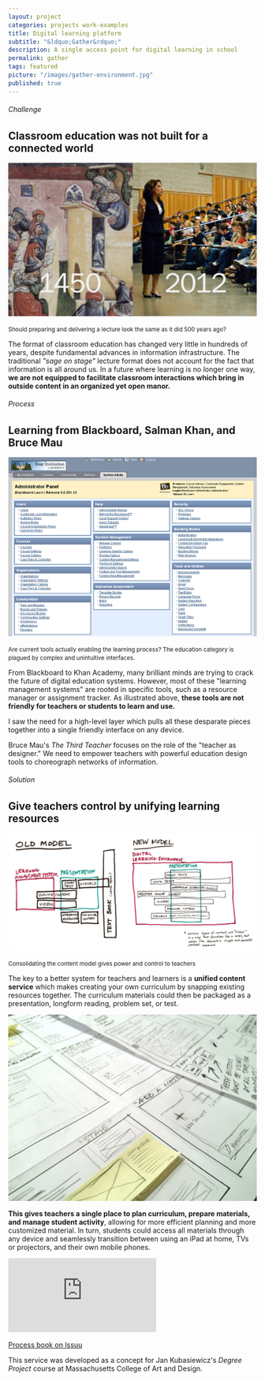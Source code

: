 ```yaml
---
layout: project
categories: projects work-examples
title: Digital learning platform
subtitle: "&ldquo;Gather&rdquo;"
description: A single access point for digital learning in school
permalink: gather
tags: featured
picture: "/images/gather-environment.jpg"
published: true
---
```


<!-- *Gather* is a concept service which provides a single access point for **digital learning in schools.** It connects assorted resources and tools to make it easy for teachers to construct their own curriculum in a way that works for students. -->
###### Challenge
## Classroom education was not built for a connected world

![](/images/gather-lectures.jpg)

<small>Should preparing and delivering a lecture look the same as it did 500 years ago?</small>

The format of classroom education has changed very little in hundreds of years, despite fundamental advances in information infrastructure. The traditional *"sage on stage"* lecture format does not account for the fact that information is all around us. In a future where learning is no longer one way, **we are not equipped to facilitate classroom interactions which bring in outside content in an organized yet open manor.**


###### Process
## Learning from Blackboard, Salman Khan, and Bruce Mau

![](/images/gather-blackboard.png)

<small>Are current tools actually enabling the learning process? The education category is plagued by complex and unintuitive interfaces.</small>

From Blackboard to Khan Academy, many brilliant minds are trying to crack the future of digital education systems. However, most of these "learning management systems" are rooted in specific tools, such as a resource manager or assignment tracker. As illustrated above, **these tools are not friendly for teachers or students to learn and use.**

I saw the need for a high-level layer which pulls all these desparate pieces together into a single friendly interface on any device.

Bruce Mau's *The Third Teacher* focuses on the role of the "teacher as designer." We need to empower teachers with powerful education design tools to choreograph networks of information.



###### Solution
## Give teachers control by unifying learning resources

![](/images/gather-diagrams.png)

<small>Consolidating the content model gives power and control to teachers</small>

The key to a better system for teachers and learners is a **unified content service** which makes creating your own curriculum by snapping existing resources together. The curriculum materials could then be packaged as a presentation, longform reading, problem set, or test.

![](/images/gather-sketches.jpg)

**This gives teachers a single place to plan curriculum, prepare materials, and manage student activity**, allowing for more efficient planning and more customized material. In turn, students could access all materials through any device and seamlessly transition between using an iPad at home, TVs or projectors, and their own mobile phones.

<div class='video'><iframe src='https://player.vimeo.com/video/41698023?title=0&amp;byline=0&amp;portrait=0&amp;color=3a92c9' frameborder='0' webkitAllowFullScreen mozallowfullscreen allowFullScreen></iframe></div>

<p class="center-text"><a class="cta" title="Gather Degree Project Process Book" href="http://issuu.com/willmillar/docs/dp-process_book-v3-export_hi_pages">Process book on Issuu</a></p>

This service was developed as a concept for Jan Kubasiewicz's *Degree Project* course at Massachusetts College of Art and Design.